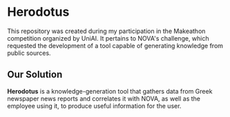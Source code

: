 # Herodotus

This repository was created during my participation in the Makeathon competition organized by UniAI. It pertains to NOVA's challenge, which requested the development of a tool capable of generating knowledge from public sources.

## Our Solution

**Herodotus** is a knowledge-generation tool that gathers data from Greek newspaper news reports and correlates it with NOVA, as well as the employee using it, to produce useful information for the user.

